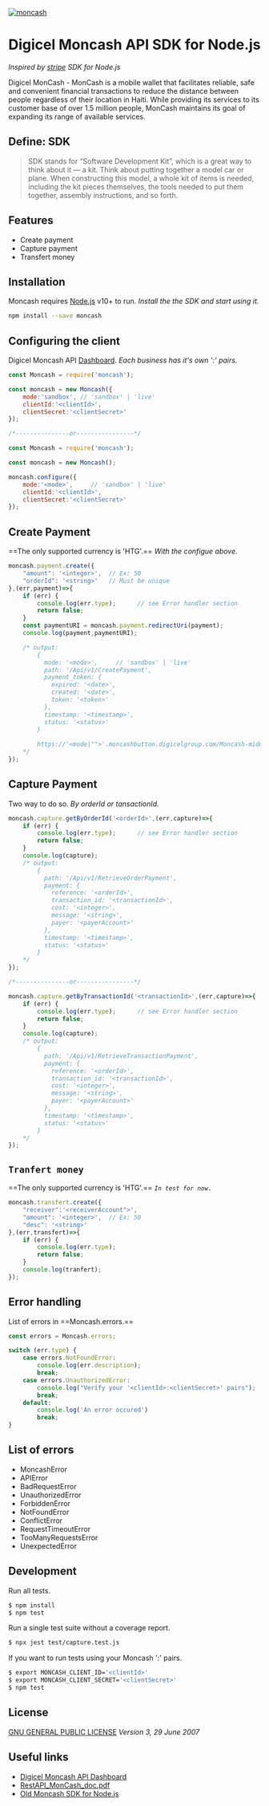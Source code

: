 [![moncash](https://sandbox.moncashbutton.digicelgroup.com/Moncash-middleware/resources/assets/images/MC_button.png)](https://sandbox.moncashbutton.digicelgroup.com/)

# Digicel Moncash API SDK for Node.js
_Inspired by [stripe](https://github.com/stripe/stripe-node) SDK for Node.js_

Digicel MonCash - MonCash is a mobile wallet that facilitates reliable, safe and convenient financial transactions to reduce the distance between people regardless of their location in Haiti. While providing its services to its customer base of over 1.5 million people, MonCash maintains its goal of expanding its range of available services.

## Define: SDK
> SDK stands for “Software Development Kit”, which is a great way to think about it — a kit.
> Think about putting together a model car or plane. When constructing this  model, a whole kit of items is needed, including the kit pieces themselves, the tools needed to put them together, assembly instructions, and so forth.

## Features
- Create payment
- Capture payment
- Transfert money

## Installation
Moncash requires [Node.js](https://nodejs.org/) v10+ to run.
_Install the the SDK and start using it._

```sh
npm install --save moncash
```

## Configuring the client
Digicel Moncash API [Dashboard](https://sandbox.moncashbutton.digicelgroup.com/Moncash-business/Login).
_Each business has it's own '<clientId>:<clientSecret>' pairs._
```javascript
const Moncash = require('moncash');

const moncash = new Moncash({
    mode:'sandbox', // 'sandbox' | 'live'
    clientId:'<clientId>',
    clientSecret:'<clientSecret>'
});

/*---------------or----------------*/

const Moncash = require('moncash');

const moncash = new Moncash();

moncash.configure({
    mode:'<mode>',     // 'sandbox' | 'live'
    clientId:'<clientId>',
    clientSecret:'<clientSecret>'
});
```
## Create Payment
==The only supported currency is 'HTG'.==
_With the configue above._
```javascript
moncash.payment.create({
    "amount": '<integer>',  // Ex: 50
    "orderId": '<string>'   // Must be unique 
},(err,payment)=>{
    if (err) {
        console.log(err.type);      // see Error handler section
        return false;
    }
    const paymentURI = moncash.payment.redirectUri(payment);
    console.log(payment,paymentURI);

    /* output:
        {
          mode: '<mode>',     // 'sandbox' | 'live'
          path: '/Api/v1/CreatePayment',
          payment_token: {
            expired: '<date>',
            created: '<date>',
            token: '<token>'
          },
          timestamp: '<timestamp>',
          status: '<status>'
        } 
        
        https://'<mode|"">'.moncashbutton.digicelgroup.com/Moncash-middleware/Payment/Redirect?token='<token>'
    */
});
```
## Capture Payment
Two way to do so.
_By orderId or tansactionId._
```javascript
moncash.capture.getByOrderId('<orderId>',(err,capture)=>{
    if (err) {
        console.log(err.type);      // see Error handler section
        return false;
    }
    console.log(capture);
    /* output:
        {
          path: '/Api/v1/RetrieveOrderPayment',
          payment: {
            reference: '<orderId>',
            transaction_id: '<transactionId>',
            cost: '<integer>',
            message: '<string>',
            payer: '<payerAccount>'
          },
          timestamp: '<timestamp>',
          status: '<status>'
        }
    */
});

/*---------------or----------------*/

moncash.capture.getByTransactionId('<transactionId>',(err,capture)=>{
    if (err) {
        console.log(err.type);      // see Error handler section
        return false;
    }
    console.log(capture);
    /* output:
        {
          path: '/Api/v1/RetrieveTransactionPayment',
          payment: {
            reference: '<orderId>',
            transaction_id: '<transactionId>',
            cost: '<integer>',
            message: '<string>',
            payer: '<payerAccount>'
          },
          timestamp: '<timestamp>',
          status: '<status>'
        }
    */
});
```

## `Tranfert money`
==The only supported currency is 'HTG'.==
_`In test for now.`_
```javascript
moncash.transfert.create({
    "receiver":'<receiverAccount">',
    "amount": '<integer>',  // Ex: 50
    "desc": '<string>'
},(err,transfert)=>{
    if (err) {
        console.log(err.type);
        return false;
    }
    console.log(tranfert);
});
```

## Error handling
List of errors in ==Moncash.errors.==
```javascript
const errors = Moncash.errors;

switch (err.type) {
    case errors.NotFoundError:
        console.log(err.description);
        break;
    case errors.UnauthorizedError:
        console.log("Verify your '<clientId>:<clientSecret>' pairs");
        break;
    default:
        console.log('An error occured')
        break;
}
```
## List of errors
- MoncashError
- APIError
- BadRequestError
- UnauthorizedError
- ForbiddenError
- NotFoundError
- ConflictError
- RequestTimeoutError
- TooManyRequestsError
- UnexpectedError


## Development
Run all tests.
```bash
$ npm install
$ npm test
```

Run a single test suite without a coverage report.

```bash
$ npx jest test/capture.test.js
```

If you want to run tests using your Moncash '<clientId>:<clientSecret>' pairs.

```bash
$ export MONCASH_CLIENT_ID='<clientId>'
$ export MONCASH_CLIENT_SECRET='<clientSecret>'
$ npm test
```

## License
[GNU GENERAL PUBLIC LICENSE](https://www.gnu.org/licenses/gpl-3.0.txt)
_Version 3, 29 June 2007_

## Useful links
- [Digicel Moncash API Dashboard](https://sandbox.moncashbutton.digicelgroup.com)
- [RestAPI_MonCash_doc.pdf](https://sandbox.moncashbutton.digicelgroup.com/Moncash-business/resources/doc/RestAPI_MonCash_doc.pdf)
- [Old Moncash SDK for Node.js](https://github.com/ecelestin/ecelestin-Moncash-sdk-nodejs)
